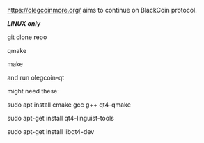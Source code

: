 https://olegcoinmore.org/ aims to continue on BlackCoin protocol.

***LINUX only***

git clone repo

qmake

make

and run olegcoin-qt

might need these:

sudo apt install cmake gcc g++ qt4-qmake

sudo apt-get install qt4-linguist-tools

sudo apt-get install libqt4-dev

